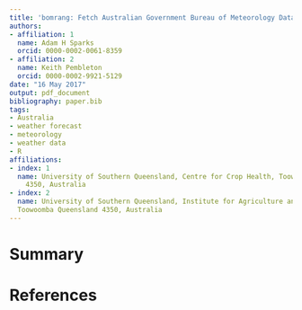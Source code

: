 ```yaml
---
title: 'bomrang: Fetch Australian Government Bureau of Meteorology Data in R'
authors:
- affiliation: 1
  name: Adam H Sparks
  orcid: 0000-0002-0061-8359
- affiliation: 2
  name: Keith Pembleton
  orcid: 0000-0002-9921-5129
date: "16 May 2017"
output: pdf_document
bibliography: paper.bib
tags:
- Australia
- weather forecast
- meteorology
- weather data
- R
affiliations:
- index: 1
  name: University of Southern Queensland, Centre for Crop Health, Toowoomba Queensland
    4350, Australia
- index: 2
  name: University of Southern Queensland, Institute for Agriculture and the Environment,
  Toowoomba Queensland 4350, Australia
---
```


# Summary

# References
